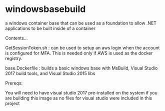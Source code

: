 # windowsbasebuild
a windows container base that can be used as a foundation to allow .NET applications to be built inside of a container


Contents...

GetSessionToken.sh : can be used to setup an aws login when the account is configured for MFA.  This is needed only if AWS is used as the docker registry.

base.Dockerfile : builds a basic windows base with MsBuild, Visual Studio 2017 build tools, and Visual Studio 2015 libs


Prereqs:

You will need to have visual studio 2017 pre-installed on the system if you are building this image as no files for visual studio were included in this project
